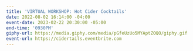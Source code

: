 ```yaml
---
title: 'VIRTUAL WORKSHOP: Hot Cider Cocktails'
date: 2022-08-02 16:14:00 -04:00
event-date: 2023-02-22 20:30:00 -05:00
end-time: '0930PM'
giphy-url: https://media.giphy.com/media/pGfeUzUo5MYAptZOQO/giphy.gif
event-url: https://cidertails.eventbrite.com
---
```



